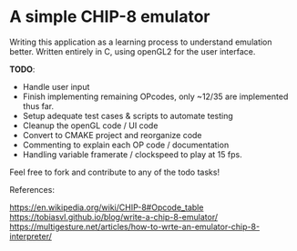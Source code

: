 # A simple CHIP-8 emulator

Writing this application as a learning process to understand emulation better.
Written entirely in C, using openGL2 for the user interface.

**TODO**: 

* Handle user input
* Finish implementing remaining OPcodes, only ~12/35 are implemented thus far.
* Setup adequate test cases & scripts to automate testing
* Cleanup the openGL code / UI code 
* Convert to CMAKE project and reorganize code
* Commenting to explain each OP code / documentation
* Handling variable framerate / clockspeed to play at 15 fps.

Feel free to fork and contribute to any of the todo tasks!


References:

https://en.wikipedia.org/wiki/CHIP-8#Opcode_table
<br>
https://tobiasvl.github.io/blog/write-a-chip-8-emulator/
<br>
https://multigesture.net/articles/how-to-wrte-an-emulator-chip-8-interpreter/
<br>

